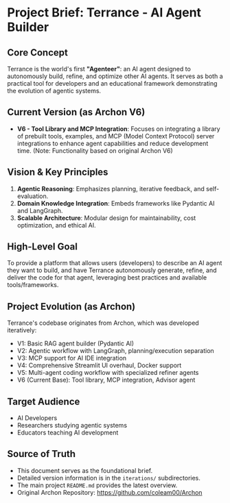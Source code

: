 # Project Brief: Terrance - AI Agent Builder

## Core Concept

Terrance is the world's first **"Agenteer"**: an AI agent designed to autonomously build, refine, and optimize other AI agents. It serves as both a practical tool for developers and an educational framework demonstrating the evolution of agentic systems.

## Current Version (as Archon V6)

- **V6 - Tool Library and MCP Integration**: Focuses on integrating a library of prebuilt tools, examples, and MCP (Model Context Protocol) server integrations to enhance agent capabilities and reduce development time. (Note: Functionality based on original Archon V6)

## Vision & Key Principles

1.  **Agentic Reasoning**: Emphasizes planning, iterative feedback, and self-evaluation.
2.  **Domain Knowledge Integration**: Embeds frameworks like Pydantic AI and LangGraph.
3.  **Scalable Architecture**: Modular design for maintainability, cost optimization, and ethical AI.

## High-Level Goal

To provide a platform that allows users (developers) to describe an AI agent they want to build, and have Terrance autonomously generate, refine, and deliver the code for that agent, leveraging best practices and available tools/frameworks.

## Project Evolution (as Archon)

Terrance's codebase originates from Archon, which was developed iteratively:
- V1: Basic RAG agent builder (Pydantic AI)
- V2: Agentic workflow with LangGraph, planning/execution separation
- V3: MCP support for AI IDE integration
- V4: Comprehensive Streamlit UI overhaul, Docker support
- V5: Multi-agent coding workflow with specialized refiner agents
- V6 (Current Base): Tool library, MCP integration, Advisor agent

## Target Audience

- AI Developers
- Researchers studying agentic systems
- Educators teaching AI development

## Source of Truth

- This document serves as the foundational brief.
- Detailed version information is in the `iterations/` subdirectories.
- The main project `README.md` provides the latest overview.
- Original Archon Repository: https://github.com/coleam00/Archon
